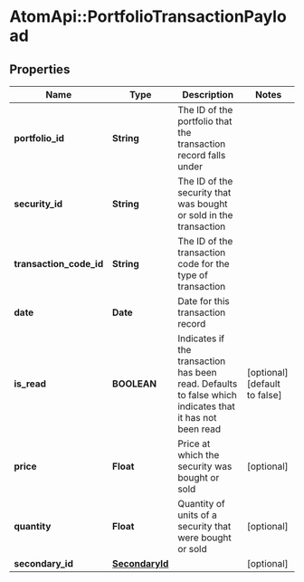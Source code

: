 # AtomApi::PortfolioTransactionPayload

## Properties
Name | Type | Description | Notes
------------ | ------------- | ------------- | -------------
**portfolio_id** | **String** | The ID of the portfolio that the transaction record falls under | 
**security_id** | **String** | The ID of the security that was bought or sold in the transaction | 
**transaction_code_id** | **String** | The ID of the transaction code for the type of transaction | 
**date** | **Date** | Date for this transaction record | 
**is_read** | **BOOLEAN** | Indicates if the transaction has been read. Defaults to false which indicates that it has not been read | [optional] [default to false]
**price** | **Float** | Price at which the security was bought or sold | [optional] 
**quantity** | **Float** | Quantity of units of a security that were bought or sold | [optional] 
**secondary_id** | [**SecondaryId**](SecondaryId.md) |  | [optional] 


